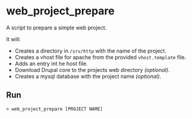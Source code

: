 # web_project_prepare

A script to prepare a simple web project.

It will:

* Creates a directory in `/srv/http` with the name of the project.
* Creates a vhost file for apache from the provided `vhost.template` file.
* Adds an entry int he host file.
* Download Drupal core to the projects web directory *(optional)*.
* Creates a mysql database with the project name *(optional)*.


## Run

```shell
> web_project_prepare [PROJECT NAME]
```
